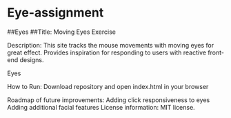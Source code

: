 # Eye-assignment
##Eyes
##Title: Moving Eyes Exercise

Description:
This site tracks the mouse movements with moving eyes for great effect. Provides inspiration for responding to users with reactive front-end designs.

Eyes

How to Run:
Download repository and open index.html in your browser

Roadmap of future improvements:
 Adding click responsiveness to eyes
 Adding additional facial features
License information:
MIT license.
